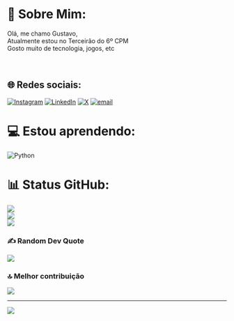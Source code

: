 # 💫 Sobre Mim:
Olá, me chamo Gustavo,<br>Atualmente estou no Terceirão do 6º CPM<br>Gosto muito de tecnologia, jogos, etc<br><br><br>


## 🌐 Redes sociais:
[![Instagram](https://img.shields.io/badge/Instagram-%23E4405F.svg?logo=Instagram&logoColor=white)](https://instagram.com/gustavogs76) [![LinkedIn](https://img.shields.io/badge/LinkedIn-%230077B5.svg?logo=linkedin&logoColor=white)](https://www.linkedin.com/in/gustavo-santos-37894b1ab/) [![X](https://img.shields.io/badge/X-black.svg?logo=X&logoColor=white)](https://x.com/gustavogs07) [![email](https://img.shields.io/badge/Email-D14836?logo=gmail&logoColor=white)](mailto:gugubilbo@gmail.com) 

# 💻 Estou aprendendo:
![Python](https://img.shields.io/badge/python-3670A0?style=for-the-badge&logo=python&logoColor=ffdd54)
# 📊 Status GitHub:
![](https://github-readme-stats.vercel.app/api?username=GustavoGS07&theme=dark&hide_border=false&include_all_commits=false&count_private=false)<br/>
![](https://nirzak-streak-stats.vercel.app/?user=GustavoGS07&theme=dark&hide_border=false)<br/>
![](https://github-readme-stats.vercel.app/api/top-langs/?username=GustavoGS07&theme=dark&hide_border=false&include_all_commits=false&count_private=false&layout=compact)

### ✍️ Random Dev Quote
![](https://quotes-github-readme.vercel.app/api?type=horizontal&theme=dark)

### 🔝 Melhor contribuição
![](https://github-contributor-stats.vercel.app/api?username=GustavoGS07&limit=5&theme=shadow_blue&combine_all_yearly_contributions=true)

---
[![](https://visitcount.itsvg.in/api?id=GustavoGS07&icon=0&color=0)](https://visitcount.itsvg.in)

<!-- Proudly created with GPRM ( https://gprm.itsvg.in ) -->
